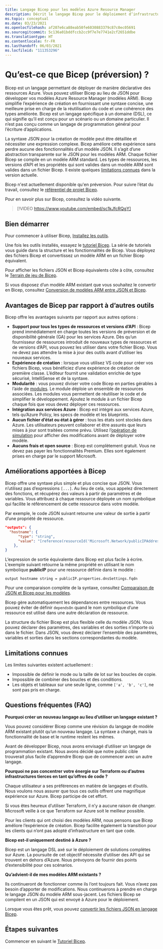 ```yaml
---
title: Langage Bicep pour les modèles Azure Resource Manager
description: Décrit le langage Bicep pour le déploiement d’infrastructure sur Azure via des modèles Azure Resource Manager.
ms.topic: conceptual
ms.date: 03/23/2021
ms.openlocfilehash: af207e6ca88eab50fe6030883379c87c0ec05691
ms.sourcegitcommit: 5c136a01bddfccb2cc9f7e7e7741e2cf2651ddbe
ms.translationtype: HT
ms.contentlocale: fr-FR
ms.lasthandoff: 06/03/2021
ms.locfileid: "111353296"
---
```

# <a name="what-is-bicep-preview"></a>Qu’est-ce que Bicep (préversion) ?

Bicep est un langage permettant de déployer de manière déclarative des ressources Azure. Vous pouvez utiliser Bicep au lieu de JSON pour développer vos modèles Azure Resource Manager (modèles ARM). Bicep simplifie l’expérience de création en fournissant une syntaxe concise, une meilleure prise en charge de la réutilisation du code et une cohérence des types améliorée. Bicep est un langage spécifique à un domaine (DSL), ce qui signifie qu’il est conçu pour un scénario ou un domaine particulier. Il n’est pas conçu comme un langage de programmation général pour l’écriture d’applications.

La syntaxe JSON pour la création de modèle peut être détaillée et nécessiter une expression complexe. Bicep améliore cette expérience sans perdre aucune des fonctionnalités d’un modèle JSON. Il s’agit d’une abstraction transparente sur le JSON pour les modèles ARM. Chaque fichier Bicep se compile en un modèle ARM standard. Les types de ressources, les versions d’API et les propriétés qui sont valides dans un modèle ARM sont valides dans un fichier Bicep. Il existe quelques [limitations connues](#known-limitations) dans la version actuelle.

Bicep n'est actuellement disponible qu'en préversion. Pour suivre l’état du travail, consultez le [référentiel de projet Bicep](https://github.com/Azure/bicep).

Pour en savoir plus sur Bicep, consultez la vidéo suivante.

> [!VIDEO https://www.youtube.com/embed/sc1kJfcRQgY]

## <a name="get-started"></a>Bien démarrer

Pour commencer à utiliser Bicep, [Installez les outils](bicep-install.md).

Une fois les outils installés, essayez le [tutoriel Bicep](./bicep-tutorial-create-first-bicep.md). La série de tutoriels vous guide dans la structure et les fonctionnalités de Bicep. Vous déployez des fichiers Bicep et convertissez un modèle ARM en un fichier Bicep équivalent.

Pour afficher les fichiers JSON et Bicep équivalents côte à côte, consultez le [Terrain de jeu de Bicep](https://aka.ms/bicepdemo).

Si vous disposez d’un modèle ARM existant que vous souhaitez le convertir en Bicep, consultez [Conversion de modèles ARM entre JSON et Bicep](bicep-decompile.md).

## <a name="benefits-of-bicep-versus-other-tools"></a>Avantages de Bicep par rapport à d’autres outils

Bicep offre les avantages suivants par rapport aux autres options :

* **Support pour tous les types de ressources et versions d’API** : Bicep prend immédiatement en charge toutes les versions de préversion et de disponibilité générale (GA) pour les services Azure. Dès qu’un fournisseur de ressources introduit de nouveaux types de ressources et de versions d’API, vous pouvez les utiliser dans votre fichier Bicep. Vous ne devez pas attendre la mise à jour des outils avant d’utiliser les nouveaux services.
* **Expérience de création** : lorsque vous utilisez VS code pour créer vos fichiers Bicep, vous bénéficiez d’une expérience de création de première classe. L’éditeur fournit une validation enrichie de type sécurisé, IntelliSense et de la syntaxe.
* **Modularité** : vous pouvez diviser votre code Bicep en parties gérables à l’aide de [modules](bicep-modules.md). Le module déploie un ensemble de ressources associées. Les modules vous permettent de réutiliser le code et de simplifier le développement. Ajoutez le module à un fichier Bicep chaque fois que vous devez déployer ces ressources.
* **Intégration aux services Azure** : Bicep est intégré aux services Azure, tels qu’Azure Policy, les specs de modèle et les blueprints.
* **Aucun fichier d’état ou état à gérer** : tous les états sont stockés dans Azure. Les utilisateurs peuvent collaborer et être assurés que leurs mises à jour sont traitées comme prévu. Utilisez l’[opération de simulation](template-deploy-what-if.md) pour afficher des modifications avant de déployer votre modèle.
* **Aucuns frais et open source** : Bicep est complètement gratuit. Vous ne devez pas payer les fonctionnalités Premium. Elles sont également prises en charge par le support Microsoft.

## <a name="bicep-improvements"></a>Améliorations apportées à Bicep

Bicep offre une syntaxe plus simple et plus concise que JSON. Vous n’utilisez pas d’expressions `[...]`. Au lieu de cela, vous appelez directement des fonctions, et récupérez des valeurs à partir de paramètres et de variables. Vous attribuez à chaque ressource déployée un nom symbolique qui facilite le référencement de cette ressource dans votre modèle.

Par exemple, le code JSON suivant retourne une valeur de sortie à partir d’une propriété de ressource.

```json
"outputs": {
  "hostname": {
      "type": "string",
      "value": "[reference(resourceId('Microsoft.Network/publicIPAddresses', variables('publicIPAddressName'))).dnsSettings.fqdn]"
    },
}
```

L’expression de sortie équivalente dans Bicep est plus facile à écrire. L’exemple suivant retourne la même propriété en utilisant le nom symbolique **publicIP** pour une ressource définie dans le modèle :

```bicep
output hostname string = publicIP.properties.dnsSettings.fqdn
```

Pour une comparaison complète de la syntaxe, consultez [Comparaison de JSON et Bicep pour les modèles](compare-template-syntax.md).

Bicep gère automatiquement les dépendances entre ressources. Vous pouvez éviter de définir `dependsOn` quand le nom symbolique d’une ressource est utilisé dans une autre déclaration de ressource.

La structure du fichier Bicep est plus flexible celle du modèle JSON. Vous pouvez déclarer des paramètres, des variables et des sorties n’importe où dans le fichier. Dans JSON, vous devez déclarer l’ensemble des paramètres, variables et sorties dans les sections correspondantes du modèle.

## <a name="known-limitations"></a>Limitations connues

Les limites suivantes existent actuellement :

* Impossible de définir le mode ou la taille de lot sur les boucles de copie.
* Impossible de combiner des boucles et des conditions.
* Les objets et tableaux sur une seule ligne, comme `['a', 'b', 'c']`, ne sont pas pris en charge.

## <a name="faq"></a>Questions fréquentes (FAQ)

**Pourquoi créer un nouveau langage au lieu d’utiliser un langage existant ?**

Vous pouvez considérer Bicep comme une révision du langage de modèle ARM existant plutôt qu’un nouveau langage. La syntaxe a changé, mais la fonctionnalité de base et le runtime restent les mêmes.

Avant de développer Bicep, nous avons envisagé d’utiliser un langage de programmation existant. Nous avons décidé que notre public cible trouverait plus facile d’apprendre Bicep que de commencer avec un autre langage.

**Pourquoi ne pas concentrer votre énergie sur Terraform ou d’autres infrastructures tierces en tant qu’offres de code ?**

Chaque utilisateur a ses préférences en matière de langages et d’outils. Nous voulons nous assurer que tous ces outils offrent une magnifique expérience sur Azure. Bicep participe de cet effort.

Si vous êtes heureux d’utiliser Terraform, il n’y a aucune raison de changer. Microsoft veille à ce que Terraform sur Azure soit le meilleur possible.

Pour les clients qui ont choisi des modèles ARM, nous pensons que Bicep améliore l’expérience de création. Bicep facilite également la transition pour les clients qui n’ont pas adopté d’infrastructure en tant que code.

**Bicep est-il uniquement destiné à Azure ?**

Bicep est un langage DSL axé sur le déploiement de solutions complètes sur Azure. La poursuite de cet objectif nécessite d’utiliser des API qui se trouvent en dehors d’Azure. Nous prévoyons de fournir des points d’extensibilité pour ces scénarios.

**Qu’advient-il de mes modèles ARM existants ?**

Ils continueront de fonctionner comme ils l’ont toujours fait. Vous n’avez pas besoin d’apporter de modifications. Nous continuerons à prendre en charge le langage JSON du modèle ARM sous-jacent. Les fichiers Bicep se compilent en un JSON qui est envoyé à Azure pour le déploiement.

Lorsque vous êtes prêt, vous pouvez [convertir les fichiers JSON en langage Bicep](bicep-decompile.md).

## <a name="next-steps"></a>Étapes suivantes

Commencer en suivant le [Tutoriel Bicep](./bicep-tutorial-create-first-bicep.md).

